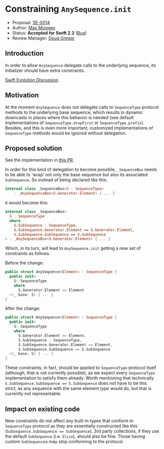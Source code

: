 # Constraining `AnySequence.init`

* Proposal: [SE-0014](https://github.com/apple/swift-evolution/blob/master/proposals/0014-constrained-AnySequence.md)
* Author: [Max Moiseev](https://github.com/moiseev)
* Status: **Accepted for Swift 2.2** ([Bug](https://bugs.swift.org/browse/SR-474))
* Review Manager: [Doug Gregor](https://github.com/DougGregor)

## Introduction

In order to allow `AnySequence` delegate calls to the underlying sequence,
its initializer should have extra constraints.

[Swift Evolution Discussion](http://thread.gmane.org/gmane.comp.lang.swift.evolution/1893)

## Motivation

At the moment `AnySequence` does not delegate calls to `SequenceType` protocol
methods to the underlying base sequence, which results in dynamic downcasts in
places where this behavior is needed (see default implementations of
`SequenceType.dropFirst` or `SequenceType.prefix`). Besides, and this is even
more important, customized implementations of `SequenceType` methods would be
ignored without delegation.

## Proposed solution

See the implementation in [this PR](https://github.com/apple/swift/pull/220).

In order for this kind of delegation to become possible, `_SequenceBox` needs to
be able to 'wrap' not only the base sequence but also its associated
`SubSequence`. So instead of being declared like this:

~~~~Swift
internal class _SequenceBox<S : SequenceType>
    : _AnySequenceBox<S.Generator.Element> { ... }
~~~~

it would become this:

~~~~Swift
internal class _SequenceBox<
  S : SequenceType
  where
    S.SubSequence : SequenceType,
    S.SubSequence.Generator.Element == S.Generator.Element,
    S.SubSequence.SubSequence == S.SubSequence
> : _AnySequenceBox<S.Generator.Element> { ... }
~~~~

Which, in its turn, will lead to `AnySequence.init` getting a new set of
constraints as follows.

Before the change:

~~~~Swift
public struct AnySequence<Element> : SequenceType {
  public init<
    S: SequenceType
    where
      S.Generator.Element == Element
  >(_ base: S) { ... }
}
~~~~

After the change:

~~~~Swift
public struct AnySequence<Element> : SequenceType {
  public init<
    S: SequenceType
    where
      S.Generator.Element == Element,
      S.SubSequence : SequenceType,
      S.SubSequence.Generator.Element == Element,
      S.SubSequence.SubSequence == S.SubSequence
  >(_ base: S) { ... }
}
~~~~

These constraints, in fact, should be applied to `SequenceType` protocol itself
(although, that is not currently possible), as we expect every `SequenceType`
implementation to satisfy them already. Worth mentioning that technically
`S.SubSequence.SubSequence == S.SubSequence` does not have to be this strict,
as any sequence with the same element type would do, but that is currently not
representable.

## Impact on existing code

New constraints do not affect any built-in types that conform to
`SequenceType` protocol as they are essentially constructed like this
(`SubSequence.SubSequence == SubSequence`). 3rd party collections, if they use
the default `SubSequence` (i.e. `Slice`), should also be fine. Those having
custom `SubSequence`s may stop conforming to the protocol.
